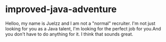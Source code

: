 # improved-java-adventure
Helloo, my name is Juelzz and I am not a "normal" recruiter. I'm not just looking for you as a Java talent, I'm looking for the perfect job for you.And you don't have to do anything for it. I think that sounds great.
